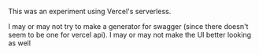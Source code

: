 This was an experiment using Vercel's serverless.

I may or may not try to make a generator for swagger (since there doesn't seem to be one for vercel api).
I may or may not make the UI better looking as well
